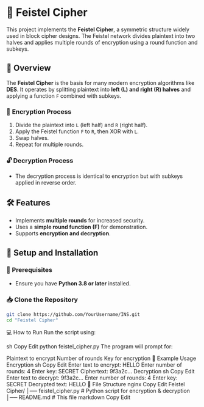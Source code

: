 # 🔐 Feistel Cipher

This project implements the **Feistel Cipher**, a symmetric structure widely used in block cipher designs. The Feistel network divides plaintext into two halves and applies multiple rounds of encryption using a round function and subkeys.

## 📜 Overview
The **Feistel Cipher** is the basis for many modern encryption algorithms like **DES**. It operates by splitting plaintext into **left (L) and right (R) halves** and applying a function `F` combined with subkeys.

### 🔑 **Encryption Process**
1. Divide the plaintext into `L` (left half) and `R` (right half).
2. Apply the Feistel function `F` to `R`, then XOR with `L`.
3. Swap halves.
4. Repeat for multiple rounds.

### 🔓 **Decryption Process**
- The decryption process is identical to encryption but with subkeys applied in reverse order.

## 🛠️ Features
- Implements **multiple rounds** for increased security.
- Uses a **simple round function (F)** for demonstration.
- Supports **encryption and decryption**.

## 🚀 Setup and Installation
### 📌 Prerequisites
- Ensure you have **Python 3.8 or later** installed.

### 📥 Clone the Repository
```sh
git clone https://github.com/YourUsername/INS.git
cd "Feistel Cipher"
```
💻 How to Run
Run the script using:

sh
Copy
Edit
python feistel_cipher.py
The program will prompt for:

Plaintext to encrypt
Number of rounds
Key for encryption
📝 Example Usage
Encryption
sh
Copy
Edit
Enter text to encrypt: HELLO
Enter number of rounds: 4
Enter key: SECRET
Ciphertext: 9f3a2c...
Decryption
sh
Copy
Edit
Enter text to decrypt: 9f3a2c...
Enter number of rounds: 4
Enter key: SECRET
Decrypted text: HELLO
📂 File Structure
nginx
Copy
Edit
Feistel Cipher/
│── feistel_cipher.py   # Python script for encryption & decryption
│── README.md           # This file
markdown
Copy
Edit
